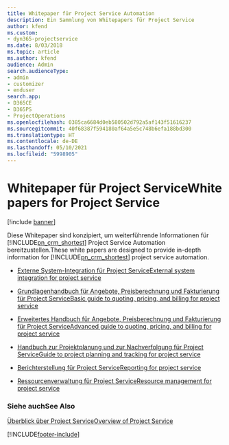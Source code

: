 ```yaml
---
title: Whitepaper für Project Service Automation
description: Ein Sammlung von Whitepapers für Project Service
author: kfend
ms.custom:
- dyn365-projectservice
ms.date: 8/03/2018
ms.topic: article
ms.author: kfend
audience: Admin
search.audienceType:
- admin
- customizer
- enduser
search.app:
- D365CE
- D365PS
- ProjectOperations
ms.openlocfilehash: 0385ca6684d0eb580502d792a5af143f51616237
ms.sourcegitcommit: 40f68387f594180af64a5e5c748b6efa188bd300
ms.translationtype: HT
ms.contentlocale: de-DE
ms.lasthandoff: 05/10/2021
ms.locfileid: "5998905"
---
```

# <a name="white-papers-for-project-service"></a><span data-ttu-id="1978c-103">Whitepaper für Project Service</span><span class="sxs-lookup"><span data-stu-id="1978c-103">White papers for Project Service</span></span>

[!include [banner](../includes/psa-now-project-operations.md)]

<span data-ttu-id="1978c-104">Diese Whitepaper sind konzipiert, um weiterführende Informationen für [!INCLUDE[pn_crm_shortest](../includes/pn-crm-shortest.md)] Project Service Automation bereitzustellen.</span><span class="sxs-lookup"><span data-stu-id="1978c-104">These white papers are designed to provide in-depth information for [!INCLUDE[pn_crm_shortest](../includes/pn-crm-shortest.md)] project service automation.</span></span>

-   [<span data-ttu-id="1978c-105">Externe System-Integration für Project Service</span><span class="sxs-lookup"><span data-stu-id="1978c-105">External system integration for project service</span></span>](https://go.microsoft.com/fwlink/?LinkId=825445)

-   [<span data-ttu-id="1978c-106">Grundlagenhandbuch für Angebote, Preisberechnung und Fakturierung für Project Service</span><span class="sxs-lookup"><span data-stu-id="1978c-106">Basic guide to quoting, pricing, and billing for project service</span></span>](https://go.microsoft.com/fwlink/?LinkId=825241)

-   [<span data-ttu-id="1978c-107">Erweitertes Handbuch für Angebote, Preisberechnung und Fakturierung für Project Service</span><span class="sxs-lookup"><span data-stu-id="1978c-107">Advanced guide to quoting, pricing, and billing for project service</span></span>](https://go.microsoft.com/fwlink/?LinkId=825242)

-   [<span data-ttu-id="1978c-108">Handbuch zur Projektplanung und zur Nachverfolgung für Project Service</span><span class="sxs-lookup"><span data-stu-id="1978c-108">Guide to project planning and tracking for project service</span></span>](https://go.microsoft.com/fwlink/?LinkId=825243)

-   [<span data-ttu-id="1978c-109">Berichterstellung für Project Service</span><span class="sxs-lookup"><span data-stu-id="1978c-109">Reporting for project service</span></span>](https://go.microsoft.com/fwlink/?LinkId=825446)

-   [<span data-ttu-id="1978c-110">Ressourcenverwaltung für Project Service</span><span class="sxs-lookup"><span data-stu-id="1978c-110">Resource management for project service</span></span>](https://go.microsoft.com/fwlink/?LinkId=825244)

### <a name="see-also"></a><span data-ttu-id="1978c-111">Siehe auch</span><span class="sxs-lookup"><span data-stu-id="1978c-111">See Also</span></span>
 [<span data-ttu-id="1978c-112">Überblick über Project Service</span><span class="sxs-lookup"><span data-stu-id="1978c-112">Overview of Project Service</span></span>](../psa/overview.md)


[!INCLUDE[footer-include](../includes/footer-banner.md)]